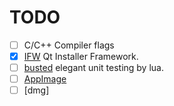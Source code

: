 # TODO

- [ ] C/C++ Compiler flags
- [x] [IFW](https://doc.qt.io/qtinstallerframework/index.html) Qt Installer Framework.
- [ ] [busted](http://olivinelabs.com/busted) elegant unit testing by lua.
- [ ] [AppImage](https://appimage.org/)
- [ ] [dmg]
